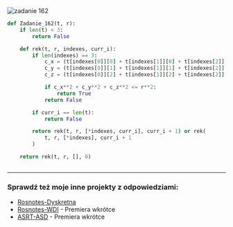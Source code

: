 <picture>
  <source srcset="../../srt/zbior_zadan/162.png" media="(prefers-color-scheme: light)">
  <source srcset="../../srt/zbior_zadan/black_162.png" media="(prefers-color-scheme: dark)">
  <img src="../../srt/zbior_zadan/black_162.png" alt="zadanie 162">
</picture>

```python
def Zadanie_162(t, r):
    if len(t) < 3:
        return False

    def rek(t, r, indexes, curr_i):
        if len(indexes) == 3:
            c_x = (t[indexes[0]][0] + t[indexes[1]][0] + t[indexes[2]][0]) / 3
            c_y = (t[indexes[0]][1] + t[indexes[1]][1] + t[indexes[2]][1]) / 3
            c_z = (t[indexes[0]][2] + t[indexes[1]][2] + t[indexes[2]][2]) / 3

            if c_x**2 + c_y**2 + c_z**2 <= r**2:
                return True
            return False

        if curr_i == len(t):
            return False

        return rek(t, r, [*indexes, curr_i], curr_i + 1) or rek(
            t, r, [*indexes], curr_i + 1
        )

    return rek(t, r, [], 0)



```

---
### Sprawdź też moje inne projekty z odpowiedziami:
- [Rosnotes-Dyskretna](https://github.com/kamilGie/Rosnotes-Dyskretna)
- [Rosnotes-WDI](https://github.com/kamilGie/Rosnotes-WDI) - Premiera wkrótce
- [ASRT-ASD](https://github.com/kamilGie/Rosnotes-Dyskretna) - Premiera wkrótce
